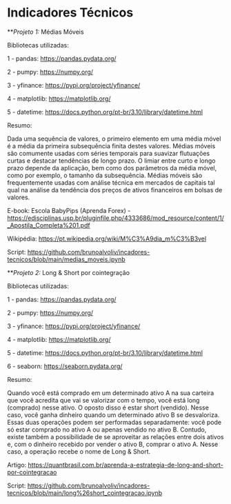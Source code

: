 # Indicadores Técnicos

***Projeto 1:* Médias Móveis

Bibliotecas utilizadas:

1 - pandas: https://pandas.pydata.org/

2 - pumpy: https://numpy.org/

3 - yfinance: https://pypi.org/project/yfinance/

4 - matplotlib: https://matplotlib.org/

5 - datetime: https://docs.python.org/pt-br/3.10/library/datetime.html

Resumo:

Dada uma sequência de valores, o primeiro elemento em uma média móvel é a média da primeira subsequência finita destes valores. Médias móveis são comumente usadas com séries temporais para suavizar flutuações curtas e destacar tendências de longo prazo. O limiar entre curto e longo prazo depende da aplicação, bem como dos parâmetros da média móvel, como por exemplo, o tamanho da subsequência. Médias móveis são frequentemente usadas com análise técnica em mercados de capitais tal qual na análise da tendência dos preços de ativos financeiros em bolsas de valores.

E-book: Escola BabyPips (Aprenda Forex) - https://edisciplinas.usp.br/pluginfile.php/4333686/mod_resource/content/1/_Apostila_Completa%201.pdf

Wikipédia: https://pt.wikipedia.org/wiki/M%C3%A9dia_m%C3%B3vel

Script: https://github.com/brunoalvoliv/incadores-tecnicos/blob/main/medias_moveis.ipynb

***Projeto 2:* Long & Short por cointegração

Bibliotecas utilizadas:

1 - pandas: https://pandas.pydata.org/

2 - pumpy: https://numpy.org/

3 - yfinance: https://pypi.org/project/yfinance/

4 - matplotlib: https://matplotlib.org/

5 - datetime: https://docs.python.org/pt-br/3.10/library/datetime.html

6 - seaborn: https://seaborn.pydata.org/

Resumo:

Quando você está comprado em um determinado ativo A na sua carteira que você acredita que vai se valorizar com o tempo, você está long (comprado) nesse ativo.
O oposto disso é estar short (vendido). Nesse caso, você ganha dinheiro quando um determinado ativo B se desvaloriza. Essas duas operações podem ser performadas separadamente: você pode só estar comprado no ativo A ou apenas vendido no ativo B. Contudo, existe também a possibilidade de se aproveitar as relações entre dois ativos e, com o dinheiro recebido por vender o ativo B, comprar o ativo A. Nesse caso, a operação recebe o nome de Long & Short.

Artigo: https://quantbrasil.com.br/aprenda-a-estrategia-de-long-and-short-por-cointegracao

Script: https://github.com/brunoalvoliv/incadores-tecnicos/blob/main/long%26short_cointegracao.ipynb
